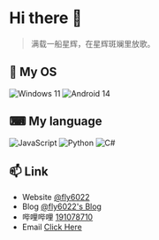 # Hi there 👋

>  满载一船星辉，在星辉斑斓里放歌。

## 🌱 My OS

![Windows 11](https://img.shields.io/badge/Windows%2011-0078D6?logo=microsoft&logoColor=white) ![Android 14](https://img.shields.io/badge/Android%2014-3DDC84?logo=android&logoColor=white)

## ⌨ My language

![JavaScript](https://img.shields.io/badge/JavaScript-323330.svg?logo=javascript&logoColor=F7DF1E) 
![Python](https://img.shields.io/badge/python-3B71A5.svg?logo=python&logoColor=white)
![C#](https://img.shields.io/badge/C%23-0280CE.svg?logo=C&logoColor=white)

## 📫 Link

- Website [@fly6022](https://fly6022.fun/)
- Blog [@fly6022's Blog](https://blog.fly6022.fun)
- 哔哩哔哩 [191078710](https://space.bilibili.com/191078710)
- Email [Click Here](mailto:i@fly6022.fun)
